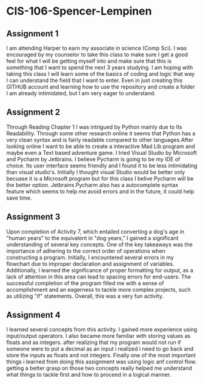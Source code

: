 # CIS-106-Spencer-Lempinen

## Assignment 1

I am attending Harper to earn my associate in science (Comp Sci). I was encouraged by my counselor to take this class to make sure I get a good feel for what I will be getting myself into and make sure that this is something that I want to spend the next 3 years studying. I am hoping with taking this class I will learn some of the basics of coding and logic that way I can understand the field that I want to enter. Even in just creating this GITHUB account and learning how to use the repository and create a folder I am already intimidated, but I am very eager to understand.

## Assignment 2

Through Reading Chapter 1 I was intrigued by Python mainly due to Its Readability. Through some other research online it seems that Python has a very clean syntax and is fairly readable compared to other languages.After looking online I want to be able to create a interactive Mad Lib program and maybe even a Text based adventure game. I tried Visual Studio by Microsoft and Pycharm by Jetbrains. I believe Pycharm is going to be my IDE of choice. Its user interface seems friendly and I found it to be less intimidating than visual studio's. Initially I thought visual Studio would be better only becuase it is a Microsoft program but for this class I belive Pycharm will be the better option. Jetbrains Pycharm also has a autocomplete syntax feature which seems to help me avoid errors and in the future, it could help save time.

## Assignment 3

Upon completion of Activity 7, which entailed converting a dog's age in "human years" to the equivalent in "dog years," I gained a significant understanding of several key concepts. One of the key takeaways was the importance of adhering to the correct order of operations when constructing a program. Initially, I encountered several errors in my flowchart due to improper declaration and assignment of variables. Additionally, I learned the significance of proper formatting for output, as a lack of attention in this area can lead to spacing errors for end-users. The successful completion of the program filled me with a sense of accomplishment and an eagerness to tackle more complex projects, such as utilizing "if" statements. Overall, this was a very fun activity.

## Assignment 4

I learned several concepts from this activity. I gained more experience using input/output operators. I also became more familiar with storing values as floats and as integers. after realizing that my program would not run if someone were to put a decimal as an input i realized i need to go back and store the inputs as floats and not integers. Finally one of the most important things i learned from doing this assignment was using logic anf control flow. getting a better grasp on those two concepts really helped me understand what things to tackle first and how to proceed in a logical manner.
